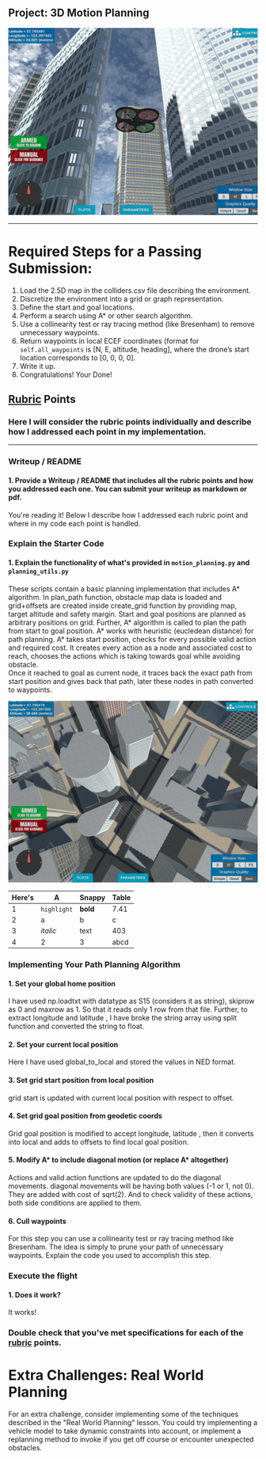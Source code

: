 ## Project: 3D Motion Planning
![Quad Image](./misc/enroute.png)

---


# Required Steps for a Passing Submission:
1. Load the 2.5D map in the colliders.csv file describing the environment.
2. Discretize the environment into a grid or graph representation.
3. Define the start and goal locations.
4. Perform a search using A* or other search algorithm.
5. Use a collinearity test or ray tracing method (like Bresenham) to remove unnecessary waypoints.
6. Return waypoints in local ECEF coordinates (format for `self.all_waypoints` is [N, E, altitude, heading], where the drone’s start location corresponds to [0, 0, 0, 0].
7. Write it up.
8. Congratulations!  Your Done!

## [Rubric](https://review.udacity.com/#!/rubrics/1534/view) Points
### Here I will consider the rubric points individually and describe how I addressed each point in my implementation.  

---
### Writeup / README

#### 1. Provide a Writeup / README that includes all the rubric points and how you addressed each one.  You can submit your writeup as markdown or pdf.  

You're reading it! Below I describe how I addressed each rubric point and where in my code each point is handled.

### Explain the Starter Code

#### 1. Explain the functionality of what's provided in `motion_planning.py` and `planning_utils.py`
These scripts contain a basic planning implementation that includes A* algorithm.
In plan_path function, obstacle map data is loaded and grid+offsets are created inside create_grid function by providing map, target altitude and safety margin.
Start and goal positions are planned as arbitrary positions on grid. Further, A* algorithm is called to plan the path from start to goal position.
A* works with heuristic (eucledean distance) for path planning. A* takes start position, checks for every possible valid action and required cost.
It creates every action as a node and associated cost to reach, chooses the actions which is taking towards goal while avoiding obstacle.  
Once it reached to goal as current node, it traces back the exact path from start position and gives back that path, later these nodes in path converted to waypoints.

![Top Down View](./misc/high_up.png)

Here's | A | Snappy | Table
--- | --- | --- | ---
1 | `highlight` | **bold** | 7.41
2 | a | b | c
3 | *italic* | text | 403
4 | 2 | 3 | abcd

### Implementing Your Path Planning Algorithm

#### 1. Set your global home position
I have used np.loadtxt with datatype as S15 (considers it as string), skiprow as 0 and maxrow as 1. So that it reads only 1 row from that file.
Further, to extract longitude and latitude , I have broke the string array using split function and converted the string to float.

#### 2. Set your current local position
Here I have used global_to_local and stored the values in NED format.

#### 3. Set grid start position from local position
grid start is updated with current local position with respect to offset.

#### 4. Set grid goal position from geodetic coords
Grid goal position is modified to accept longitude, latitude , then it converts into local and adds to offsets to find local goal position.

#### 5. Modify A* to include diagonal motion (or replace A* altogether)
Actions and valid action functions are updated to do the diagonal movements. diagonal movements will be having both values (-1 or 1, not 0).
They are added with cost of sqrt(2). And to check validity of these actions, both side conditions are applied to them.

#### 6. Cull waypoints 
For this step you can use a collinearity test or ray tracing method like Bresenham. The idea is simply to prune your path of unnecessary waypoints. Explain the code you used to accomplish this step.



### Execute the flight
#### 1. Does it work?
It works!

### Double check that you've met specifications for each of the [rubric](https://review.udacity.com/#!/rubrics/1534/view) points.
  
# Extra Challenges: Real World Planning

For an extra challenge, consider implementing some of the techniques described in the "Real World Planning" lesson. You could try implementing a vehicle model to take dynamic constraints into account, or implement a replanning method to invoke if you get off course or encounter unexpected obstacles.


